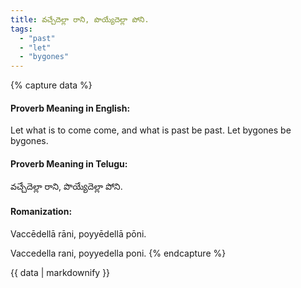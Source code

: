 ```yaml
---
title: వచ్చేదెల్లా రాని, పొయ్యేదెల్లా పోని.
tags:
  - "past"
  - "let"
  - "bygones"
---
```


{% capture data %}
#### Proverb Meaning in English:
Let what is to come come, and what is past be past.
Let bygones be bygones.

#### Proverb Meaning in Telugu:
వచ్చేదెల్లా రాని, పొయ్యేదెల్లా పోని.

#### Romanization:
Vaccēdellā rāni, poyyēdellā pōni.

Vaccedella rani, poyyedella poni.
{% endcapture %}

{{ data | markdownify }}

